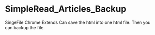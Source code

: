 # SimpleRead_Articles_Backup
SingeFile Chrome Extends Can save the html into one html file. Then you can backup the file.
